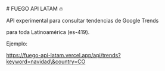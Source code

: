 \# FUEGO API LATAM 🔥

API experimental para consultar tendencias de Google Trends

para toda Latinoamérica (es-419).



Ejemplo:

https://fuego-api-latam.vercel.app/api/trends?keyword=navidad\&country=CO



